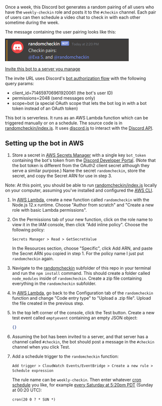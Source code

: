Once a week, this Discord bot generates a random pairing of all users who have
the `weekly-checkin` role and posts it to the `#checkin` channel. Each pair of
users can then schedule a video chat to check in with each other sometime
during the week.

The message containing the user pairing looks like this:

![Example pairing message](message_screenshot.png)

[Invite this bot to a server you manage](https://discord.com/api/oauth2/authorize?client_id=714659706961920061&permissions=2048&scope=bot)

The invite URL uses Discord's [bot authorization flow](https://discord.com/developers/docs/topics/oauth2#bot-authorization-flow) with the following query params:
- client_id=714659706961920061 (the bot's user ID)
- permissions=2048 (send messages only)
- scope=bot (a special OAuth scope that lets the bot log in with a bot token
instead of an OAuth token)

This bot is serverless. It runs as an AWS Lambda function which can be
triggered manually or on a schedule. The source code is in
[randomcheckin/index.js](randomcheckin/index.js). It uses
[discord.js](https://discord.js.org/) to interact with the
[Discord API](https://discord.com/developers/docs/intro).

## Setting up the bot in AWS
1. Store a secret in [AWS Secrets Manager](https://us-west-1.console.aws.amazon.com/secretsmanager/home?region=us-west-1#/home)
with a single key `bot_token` containing the bot's token from the
[Discord Developer Portal](https://discord.com/developers/applications/).
(Note that the bot token is different from the OAuth2 client secret although they serve a similar purpose.) Name the secret `randomcheckin`, store the secret,
and copy the Secret ARN for use in step 3.

Note: At this point, you should be able to run
[randomcheckin/index.js](randomcheckin/index.js)
locally on your computer, assuming you've installed and configured the
[AWS CLI](https://aws.amazon.com/cli/).

1. In [AWS Lambda](https://us-west-1.console.aws.amazon.com/lambda/home?region=us-west-1#/), create a new function called `randomcheckin` with the
Node.js 12.x runtime. Choose "Author from scratch" and "Create a new role with
basic Lambda permissions".

1. On the Permissions tab of your new function, click on the role name to view
it in the IAM console, then click "Add inline policy". Choose the following
policy:
    ```
    Secrets Manager > Read > GetSecretValue
    ```
    In the Resources section, choose "Specific", click Add ARN, and paste the
    Secret ARN you copied in step 1. For the policy name I just put
    `randomcheckin` again.

1. Navigate to the [randomcheckin](randomcheckin) subfolder of this repo in
your terminal and run the `npm install` command. This should create a folder
called `node_modules` inside of `randomcheckin`. Create a zip file containing
everything in the `randomcheckin` subfolder.

1. In [AWS Lambda](https://us-west-1.console.aws.amazon.com/lambda/home?region=us-west-1#/),
go back to the Configuration tab of the `randomcheckin` function and change
"Code entry type" to "Upload a .zip file". Upload the file created in the
previous step.

1. In the top left corner of the console, click the Test button. Create a new
test event called `emptyevent` containing an empty JSON object:
    ```json
    {}
    ```

1. Assuming the bot has been invited to a server, and that server has a
channel called `#checkin`, the bot should post a message in the `#checkin`
channel when you click Test.

1. Add a schedule trigger to the `randomcheckin` function:
    ```
    Add trigger > CloudWatch Events/EventBridge > Create a new rule > Schedule expression
    ```

    The rule name can be `weekly-checkin`. Then enter whatever [cron schedule](https://crontab.guru/)
    you like, for example [every Saturday at 5:20pm PDT](https://crontab.guru/#20_0_*_*_SUN)
    (Sunday at 00:20 UTC):
    ```
    cron(20 0 ? * SUN *)
    ```
